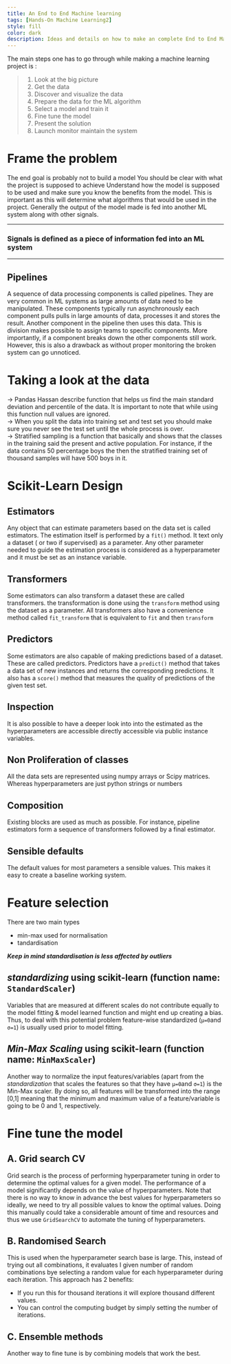 ```yaml
---
title: An End to End Machine learning 
tags: [Hands-On Machine Learning2]
style: fill
color: dark
description: Ideas and details on how to make an complete End to End Machine learning project
---
```

The main steps one has to go through while making a machine learning project is :

>  1. Look at the big picture 
>  2.  Get the data 
>  3. Discover and visualize the data 
>  4. Prepare the data for the ML algorithm
>  5. Select a model and train it
>  6. Fine tune the model
>  7. Present the solution
>  8. Launch monitor maintain the system

# Frame the problem
The end goal is probably not to build a model You should be clear with what the project is supposed to achieve Understand how the model is supposed to be used and make sure you know the benefits from the model. This is important as this will determine what algorithms that would be used in the project. Generally the output of the model made is fed into another ML system along with other signals.

---
### Signals is defined as a piece of information fed into an ML system

---
## Pipelines
A sequence of data processing components is called pipelines. They are very common in ML systems as large amounts of data need to be manipulated. These components typically run asynchronously each component pulls pulls in large amounts of data, processes it and stores the result. Another component in the pipeline then uses this data. This is division makes possible to assign teams to specific components. More importantly, if a component breaks down the other components still work. However, this is also a drawback as without proper monitoring the broken system can go unnoticed.

# Taking a look at the data 
-> Pandas Hassan describe function that helps us find the main standard deviation and percentile of the data. It is important to note that while using this function null values are ignored.<br>
-> When you split the data into training set and test set you should make sure you never see the test set until the whole process is over. <br>
-> Stratified sampling is a function that basically and shows that the classes in the training said the present and active population. For instance, if the data contains 50 percentage boys the then the stratified training set of thousand samples will have 500 boys in it. <br>

# Scikit-Learn Design 
## Estimators 
Any object that can estimate parameters based on the data set is called estimators. The estimation itself is performed by a ```fit()``` method. It text only a dataset ( or two if supervised) as a parameter. Any other parameter needed to guide the estimation process is considered as a hyperparameter and it must be set as an instance variable. 
## Transformers
Some estimators can also transform a dataset these are called transformers. the transformation is done using the ```transform``` method using the dataset as a parameter. All transformers also have a convenience method called ```fit_transform``` that is equivalent to ```fit``` and then ```transform```
## Predictors
Some estimators are also capable of making predictions  based of a dataset. These are called predictors.  Predictors have a ```predict()``` method that takes a data set of new instances and returns the corresponding predictions. It also has a ```score()``` method that measures the quality of predictions of the given test set.
## Inspection 
It is also possible to have a deeper look into into the estimated as the hyperparameters are accessible directly  accessible via public instance variables. 
## Non Proliferation of classes
All  the data sets are represented using numpy arrays or Scipy matrices. Whereas hyperparameters are just python strings or numbers 
## Composition
Existing blocks are used as much as possible. For instance, pipeline estimators form a sequence of transformers followed by a final estimator.
## Sensible defaults
The default values for most parameters a sensible values. This makes it easy to create a baseline working system.

# Feature selection
There are two main types 
- min-max used for normalisation
- tandardisation 

***Keep in mind standardisation is less affected by outliers***
## **_standardizing_** using scikit-learn (function name: ```StandardScaler```)
Variables that are measured at different scales do not contribute equally to the model fitting & model learned function and might end up creating a bias. Thus, to deal with this potential problem feature-wise standardized (`μ=0`and `σ=1`) is usually used prior to model fitting.
## **_Min-Max Scaling_** using scikit-learn (function name: ```MinMaxScaler```)
Another way to normalize  the input features/variables (apart from the _standardization_ that scales the features so that they have `μ=0`and `σ=1`) is the Min-Max scaler. By doing so, all features will be transformed into the range  [0,1] meaning that the minimum and maximum value of a feature/variable is going to be 0 and 1, respectively.
# Fine tune the model
## A. Grid search CV
Grid search is the process of performing hyperparameter tuning in order to determine the optimal values for a given model. The performance of a model significantly depends on the value of hyperparameters. Note that there is no way to know in advance the best values for hyperparameters so ideally, we need to try all possible values to know the optimal values. Doing this manually could take a considerable amount of time and resources and thus we use `GridSearchCV` to automate the tuning of hyperparameters. 
## B. Randomised Search 
This is used when the hyperparameter search base is large.  This, instead of  trying out all combinations, it evaluates I given number of random combinations bye selecting a random value for each hyperparameter during each iteration. This approach has  2 benefits:

 - If you run this for thousand iterations it will explore thousand different values.
 - You can control the computing budget by simply setting the number of iterations.

## C. Ensemble methods 
Another way to fine tune is by combining models that work the best. 
 